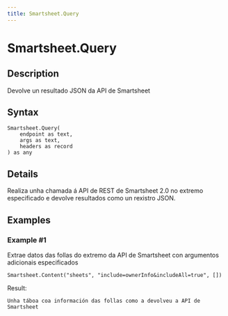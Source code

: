 ```yaml
---
title: Smartsheet.Query
---
```


# Smartsheet.Query


## Description

Devolve un resultado JSON da API de Smartsheet


## Syntax

```powerquery
Smartsheet.Query(
    endpoint as text,
    args as text,
    headers as record
) as any
```


## Details

Realiza unha chamada á API de REST de Smartsheet 2.0 no extremo especificado e devolve resultados como un rexistro JSON.


## Examples

### Example #1 
Extrae datos das follas do extremo da API de Smartsheet con argumentos adicionais especificados
```powerquery
Smartsheet.Content("sheets", "include=ownerInfo&includeAll=true", [])
```

Result: 
```powerquery
Unha táboa coa información das follas como a devolveu a API de Smartsheet
```



